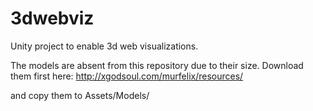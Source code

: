 # 3dwebviz
Unity project to enable 3d web visualizations.

The models are absent from this repository due to their size.
Download them first here:
http://xgodsoul.com/murfelix/resources/

and copy them to Assets/Models/